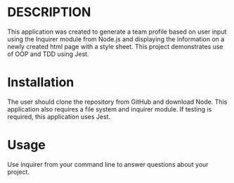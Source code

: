 # DESCRIPTION
This application was created to generate a team profile based on user input using the Inquirer module from Node.js and displaying the information on a newly created html page with a style sheet. This project demonstrates use of OOP and TDD using Jest.

# Installation
The user should clone the repository from GitHub and download Node. This application also requires a file system and inquirer module. If testing is required, this application uses Jest.

# Usage
Use inquirer from your command line to answer questions about your project.



